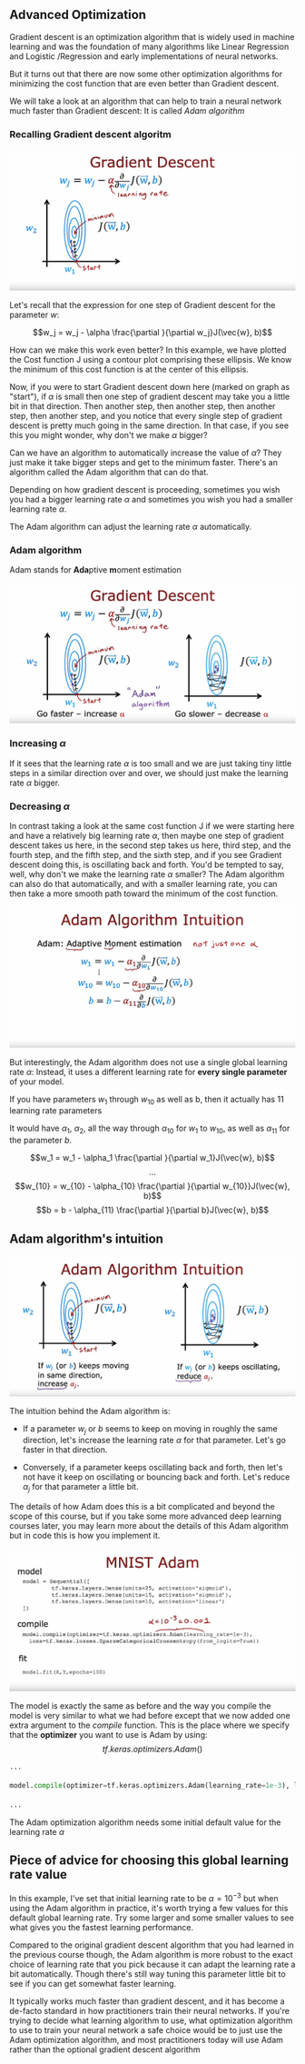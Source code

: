 ## Advanced Optimization

Gradient descent is an optimization algorithm that is widely used in machine learning and was the foundation of many algorithms like Linear Regression and Logistic /Regression and early implementations of neural networks. 

But it turns out that there are now some other optimization algorithms for minimizing the cost function that are even better than Gradient descent. 

We will take a look at an algorithm that can help to train a neural network much faster than Gradient descent: It is called *Adam algorithm*

### Recalling Gradient descent algoritm

![alt text](./img/image1.png)

Let's recall that the expression for one step of Gradient descent for the parameter $w$:

$$w_j = w_j - \alpha \frac{\partial }{\partial w_j}J(\vec{w}, b)$$

How can we make this work even better? In this example, we have plotted the Cost function J using a contour plot comprising these ellipsis. We know the minimum of this cost function is at the center of this ellipsis. 

Now, if you were to start Gradient descent down here (marked on graph as "start"), if $\alpha$ is small then one step of gradient descent may take you a little bit in that direction. Then another step, then another step, then another step, then another step, and you notice that every single step of gradient descent is pretty much going in the same direction. In that case, if you see this you might wonder, why don't we make $\alpha$ bigger?

Can we have an algorithm to automatically increase the value of $\alpha$? They just make it take bigger steps and get to the minimum faster. There's an algorithm called the Adam algorithm that can do that. 

Depending on how gradient descent is proceeding, sometimes you wish you had a bigger learning rate $\alpha$ and sometimes you wish you had a smaller learning rate $\alpha$.

The Adam algorithm can adjust the learning rate $\alpha$ automatically.

### Adam algorithm

Adam stands for **Ada**ptive **m**oment estimation

![alt text](./img/image2.png)

### Increasing $\alpha$
If it sees that the learning rate $\alpha$ is too small and we are just taking tiny little steps in a similar direction over and over, we should just make the learning rate $\alpha$ bigger. 

### Decreasing $\alpha$
In contrast taking a look at the same cost function J if we were starting here and have a relatively big learning rate $\alpha$, then maybe one step of gradient descent takes us here, in the second step takes us here, third step, and the fourth step, and the fifth step, and the sixth step, and if you see Gradient descent doing this, is oscillating back and forth. You'd be tempted to say, well, why don't we make the learning rate $\alpha$ smaller? The Adam algorithm can also do that automatically, and with a smaller learning rate, you can then take a more smooth path toward the minimum of the cost function. 

![alt text](./img/image3.png)

But interestingly, the Adam algorithm does not use a single global learning rate $\alpha$: Instead, it uses a different learning rate for **every single parameter** of your model. 

If you have parameters $w_1$ through $w_{10}$ as well as b, then it actually has 11 learning rate parameters

It would have $\alpha_1$, $\alpha_2$, all the way through $\alpha_{10}$ for $w_1$ to $w_{10}$, as well as $\alpha_{11}$ for the parameter $b$.

$$w_1 = w_1 - \alpha_1 \frac{\partial }{\partial w_1}J(\vec{w}, b)$$
$$...$$
$$w_{10} = w_{10} - \alpha_{10} \frac{\partial }{\partial w_{10}}J(\vec{w}, b)$$
$$b = b - \alpha_{11} \frac{\partial }{\partial b}J(\vec{w}, b)$$

## Adam algorithm's intuition

![alt text](./img/image4.png)

The intuition behind the Adam algorithm is:

- If a parameter $w_j$ or $b$ seems to keep on moving in roughly the same direction, let's increase the learning rate $\alpha$ for that parameter. Let's go faster in that direction. 

- Conversely, if a parameter keeps oscillating back and forth, then let's not have it keep on oscillating or bouncing back and forth. Let's reduce $\alpha_j$ for that parameter a little bit. 

The details of how Adam does this is a bit complicated and beyond the scope of this course, but if you take some more advanced deep learning courses later, you may learn more about the details of this Adam algorithm but in code this is how you implement it.

![alt text](./img/image5.png)

The model is exactly the same as before and the way you compile the model is very similar to what we had before except that we now added one extra argument to the *compile* function. This is the place where we specify that the **optimizer** you want to use is Adam by using: $$tf.keras.optimizers.Adam()$$ 

```python
...

model.compile(optimizer=tf.keras.optimizers.Adam(learning_rate=1e-3), loss=...)

...
```

The Adam optimization algorithm needs some initial default value for the learning rate $\alpha$

## Piece of advice for choosing this global learning rate value

In this example, I've set that initial learning rate to be $\alpha=10^{-3}$ but when using the Adam algorithm in practice, it's worth trying a few values for this default global learning rate. Try some larger and some smaller values to see what gives you the fastest learning performance.

Compared to the original gradient descent algorithm that you had learned in the previous course though, the Adam algorithm is more robust to the exact choice of learning rate that you pick because it can adapt the learning rate a bit automatically. Though there's still way tuning this parameter little bit to see if you can get somewhat faster learning.

It typically works much faster than gradient descent, and it has become a de-facto standard in how practitioners train their neural networks. If you're trying to decide what learning algorithm to use, what optimization algorithm to use to train your neural network a safe choice would be to just use the Adam optimization algorithm, and most practitioners today will use Adam rather than the optional gradient descent algorithm
